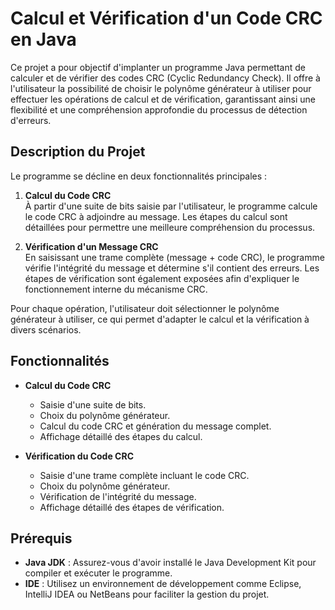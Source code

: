 # Calcul et Vérification d'un Code CRC en Java

Ce projet a pour objectif d'implanter un programme Java permettant de calculer et de vérifier des codes CRC (Cyclic Redundancy Check). Il offre à l'utilisateur la possibilité de choisir le polynôme générateur à utiliser pour effectuer les opérations de calcul et de vérification, garantissant ainsi une flexibilité et une compréhension approfondie du processus de détection d'erreurs.

## Description du Projet

Le programme se décline en deux fonctionnalités principales :

1. **Calcul du Code CRC**  
   À partir d'une suite de bits saisie par l'utilisateur, le programme calcule le code CRC à adjoindre au message. Les étapes du calcul sont détaillées pour permettre une meilleure compréhension du processus.

2. **Vérification d'un Message CRC**  
   En saisissant une trame complète (message + code CRC), le programme vérifie l'intégrité du message et détermine s'il contient des erreurs. Les étapes de vérification sont également exposées afin d'expliquer le fonctionnement interne du mécanisme CRC.

Pour chaque opération, l'utilisateur doit sélectionner le polynôme générateur à utiliser, ce qui permet d'adapter le calcul et la vérification à divers scénarios.

## Fonctionnalités

- **Calcul du Code CRC**
  - Saisie d'une suite de bits.
  - Choix du polynôme générateur.
  - Calcul du code CRC et génération du message complet.
  - Affichage détaillé des étapes du calcul.

- **Vérification du Code CRC**
  - Saisie d'une trame complète incluant le code CRC.
  - Choix du polynôme générateur.
  - Vérification de l'intégrité du message.
  - Affichage détaillé des étapes de vérification.

## Prérequis

- **Java JDK** : Assurez-vous d'avoir installé le Java Development Kit pour compiler et exécuter le programme.
- **IDE** : Utilisez un environnement de développement comme Eclipse, IntelliJ IDEA ou NetBeans pour faciliter la gestion du projet.
